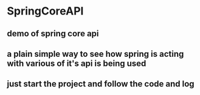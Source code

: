 # SpringCoreAPI
## demo of spring core api
## a plain simple way to see how spring is acting with various of it's api is being used
## just start the project and follow the code and log

